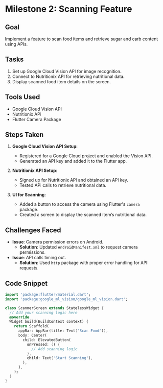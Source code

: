 # Milestone 2: Scanning Feature

## Goal
Implement a feature to scan food items and retrieve sugar and carb content using APIs.

## Tasks
1. Set up Google Cloud Vision API for image recognition.
2. Connect to Nutritionix API for retrieving nutritional data.
3. Display scanned food item details on the screen.

## Tools Used
- Google Cloud Vision API
- Nutritionix API
- Flutter Camera Package

## Steps Taken
1. **Google Cloud Vision API Setup**:
   - Registered for a Google Cloud project and enabled the Vision API.
   - Generated an API key and added it to the Flutter app.

2. **Nutritionix API Setup**:
   - Signed up for Nutritionix API and obtained an API key.
   - Tested API calls to retrieve nutritional data.

3. **UI for Scanning**:
   - Added a button to access the camera using Flutter's `camera` package.
   - Created a screen to display the scanned item’s nutritional data.

## Challenges Faced
- **Issue**: Camera permission errors on Android.
  - **Solution**: Updated `AndroidManifest.xml` to request camera permissions.
- **Issue**: API calls timing out.
  - **Solution**: Used `http` package with proper error handling for API requests.

## Code Snippet
```dart
import 'package:flutter/material.dart';
import 'package:google_ml_vision/google_ml_vision.dart';

class ScannerScreen extends StatelessWidget {
  // Add your scanning logic here
  @override
  Widget build(BuildContext context) {
    return Scaffold(
      appBar: AppBar(title: Text('Scan Food')),
      body: Center(
        child: ElevatedButton(
          onPressed: () {
            // Add scanning logic
          },
          child: Text('Start Scanning'),
        ),
      ),
    );
  }
}
